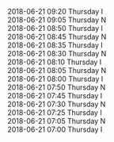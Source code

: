 2018-06-21 09:20 Thursday  I  
2018-06-21 09:05 Thursday  N  
2018-06-21 08:50 Thursday  I  
2018-06-21 08:45 Thursday  N  
2018-06-21 08:35 Thursday  I  
2018-06-21 08:30 Thursday  N  
2018-06-21 08:10 Thursday  I  
2018-06-21 08:05 Thursday  N  
2018-06-21 08:00 Thursday  I  
2018-06-21 07:50 Thursday  N  
2018-06-21 07:45 Thursday  I  
2018-06-21 07:30 Thursday  N  
2018-06-21 07:25 Thursday  I  
2018-06-21 07:05 Thursday  N  
2018-06-21 07:00 Thursday  I  
